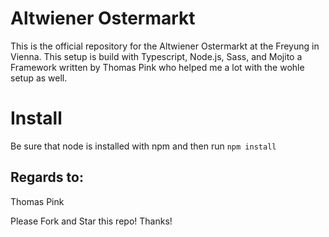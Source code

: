 # Altwiener Ostermarkt

This is the official repository for the Altwiener Ostermarkt at the Freyung in Vienna.
This setup is build with Typescript, Node.js, Sass, and Mojito a Framework written by Thomas Pink who helped me a lot with the wohle setup as well.

# Install
Be sure that node is installed with npm and then run `npm install`

## Regards to:
Thomas Pink

Please Fork and Star this repo! Thanks!
